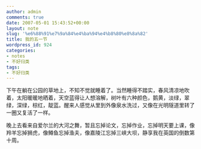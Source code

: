 ```yaml
---
author: admin
comments: true
date: 2007-05-01 15:43:52+00:00
layout: note
slug: '%e6%88%91%e7%9a%84%e4%ba%94%e4%b8%80%e8%8a%82'
title: 我的五一节
wordpress_id: 924
categories:
- notes
- 不好归类
tags:
- 不好归类
---
```


下午在躺在公园的草地上，不知不觉就睡着了。当然睡得不踏实，春风清凉地吹着，太阳暖暖地晒着，天空蓝得让人想溶解，树叶有六种颜色，鹅黄，淡绿，翠绿，深绿，棕红，靛蓝。醒来人感觉从里到外像泉水洗过，又像在光明隧道里转了一圈又复活了一样。

晚上去看来自爱尔兰的大河之舞，暂且忘掉论文，忘掉作业，忘掉明天要上课，像羚羊忘掉狮虎，像鳟鱼忘掉渔夫，像嘉陵江忘掉三峡大坝，静享我在英国的倒数第十周。

